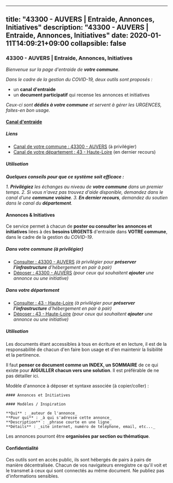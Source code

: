 
---
title: "43300 - AUVERS | Entraide, Annonces, Initiatives"
description: "43300 - AUVERS | Entraide, Annonces, Initiatives"
date: 2020-01-11T14:09:21+09:00
collapsible: false
---

### 43300 - AUVERS | Entraide, Annonces, Initiatives

_Bienvenue sur la page d'entraide de **votre commune**_.

_Dans le cadre de la gestion du COVID-19, deux outils sont proposés :_

- un **canal d'entraide**
- un **document participatif** qui recense les annonces et initiatives

_Ceux-ci sont **dédiés à votre commune** et servent à gérer les URGENCES, faites-en bon usage._

#### [Canal d'entraide](https://entraide.stopcoronavirus.tech/#/channel/43300_auvers)

##### Liens

- [Canal de votre commune : 43300 	- AUVERS](https://entraide.stopcoronavirus.tech/#/channel/43300_auvers) (à privilégier)
- [Canal de votre département : 43 	- Haute-Loire](https://entraide.stopcoronavirus.tech/#/channel/43_haute-loire) (en dernier recours)

##### Utilisation

_**Quelques conseils pour que ce système soit efficace :**_

_1. **Privilégiez** les échanges au niveau de **votre commune** dans un premier temps._
_2. Si vous n'avez pas trouvez d'aide disponible, demandez dans le canal d'une **commune voisine**._
_3. **En dernier recours**, demandez du soutien dans le canal du **département**._

#### Annonces & Initiatives


Ce service permet à chacun de **poster ou consulter les annonces et initiatives** liées à des **besoins
URGENTS** d'entraide dans **VOTRE commune**, dans le cadre de la gestion du _COVID-19_.

##### Dans votre commune (à privilégier)

- [Consulter : 43300 	- AUVERS](https://docs.stopcoronavirus.tech/#/r/markdown/43300_auvers/4XTTMGQXPXySnBgjK13svwZ5XwkeQRtVN17aj8mnBdA5SPL9r) _(à privilégier pour **préserver l'infrastructure** d'hébergement en pair à pair)_
- [Déposer : 43300 	- AUVERS](https://docs.stopcoronavirus.tech/#/w/markdown/43300_auvers/4XTTMGQXPXySnBgjK13svwZ5XwkeQRtVN17aj8mnBdA5SPL9r-K3TgU2wvVAMdvHfwZirthNSDrgWRgSP36rYeyuWAhuoJpee6vGcov2N8XjJBq6ME1u2GYxgqNVqRVB58RXwdDFxzuodMyRU8VsHcyurGi2vb39WGaouQVfNMuv39K2SNA4FUrkJp) _(pour ceux qui souhaitent **ajouter** une annonce ou une initiative)_

##### Dans votre département

- [Consulter : 43 	- Haute-Loire](https://docs.stopcoronavirus.tech/#/r/markdown/43_haute-loire/4XTTM3hhLVMM3Sx5kxoou4qLMck2RjGiJF8bjxPuKy3VyRdWX) _(à privilégier pour **préserver l'infrastructure** d'hébergement en pair à pair)_
- [Déposer : 43 	- Haute-Loire](https://docs.stopcoronavirus.tech/#/w/markdown/43_haute-loire/4XTTM3hhLVMM3Sx5kxoou4qLMck2RjGiJF8bjxPuKy3VyRdWX-K3TgTnndWXCUw13Pw3gJoEo9qHUCGXZ4frH2coLZWWDcoWKo22cU2VNENpi117F5bi6bu3WHMPd2VTrETU2R5owQhCBrUQgvCKerk4NqeDhN66egG9mHY8CCfEckbCp9SecEdL6b) _(pour ceux qui souhaitent **ajouter** une annonce ou une initiative)_


##### Utilisation

Les documents étant accessibles à tous en écriture et en lecture, il est de la
responsabilité de chacun d'en faire bon usage et d'en maintenir la lisibilité
et la pertinence.

Il faut **penser ce document comme un INDEX, un SOMMAIRE** de ce qui existe
pour **AIGUILLER chacun vers une solution**. Il est préférable de ne pas détailler ici.

Modèle d'annonce à déposer et syntaxe associée (à copier/coller) :

    #### Annonces et Initiatives

    #### Modèles / Inspiration

    **Qui** : _auteur de l'annonce_
    **Pour qui** : _à qui s'adresse cette annonce_
    **Description** : _phrase courte en une ligne_
    **Détails** : _site internet, numéro de téléphone, email, etc..._


Les annonces pourront être **organisées par section ou thématique**.

#### Confidentialité

Ces outils sont en accès public, ils sont hébergés de pairs à pairs de manière décentralisée.
Chacun de vos navigateurs enregistre ce qu'il voit et le transmet à ceux qui sont connectés au même document.
Ne publiez pas d'informations sensibles.
